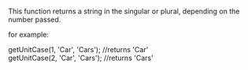 This function returns a string in the singular or plural, depending on the number passed.

for example:

getUnitCase(1, 'Car', 'Cars'); //returns 'Car' <br>
getUnitCase(2, 'Car', 'Cars'); //returns 'Cars'
